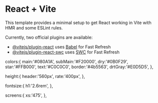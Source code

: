 # React + Vite

This template provides a minimal setup to get React working in Vite with HMR and some ESLint rules.

Currently, two official plugins are available:

- [@vitejs/plugin-react](https://github.com/vitejs/vite-plugin-react/blob/main/packages/plugin-react/README.md) uses [Babel](https://babeljs.io/) for Fast Refresh
- [@vitejs/plugin-react-swc](https://github.com/vitejs/vite-plugin-react-swc) uses [SWC](https://swc.rs/) for Fast Refresh


<!-- tailwind -->
<!-- color -->
colors:{
    main:'#080A1A',
    subMain:'#F20000',
    dry:'#0B0F29',
    star:'#FFB000',
    text:'#C0C0C0',
    border:'#4b5563',
    drtGray:'#E0D5D5',
},

<!-- height -->
height:{
    header:'560px',
    rate:'400px',
},
<!-- fontsize -->
fontsize:{
    h1:'2.6rem',
},
<!-- screens size -->
screens:{
    xs:'475',
},